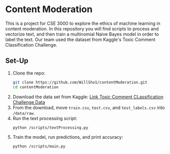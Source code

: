 ﻿# Content Moderation

This is a project for CSE 3000 to explore the ethics of machine learning in content moderation. In this repository you will find scripts to process and vectorize text, and then train a multinomial Naive Bayes model in order to label the text. Our team used the dataset from Kaggle's Toxic Comment Classification Challenge.

## Set-Up

1.  Clone the repo:
    ```bash
    git clone https://github.com/WillSho1/contentModeration.git
    cd contentModeration
    ```
2.  Download the data set from Kaggle:
    [Link Toxic Comment CLassification Challenge Data](https://www.kaggle.com/competitions/jigsaw-toxic-comment-classification-challenge/data)
3.  From the download, move `train.csv`, `test.csv`, and `test_labels.csv` into `/data/raw`.
4.  Run the text processing script:
    ```bash
    python /scripts/textProcessing.py
    ```
5.  Train the model, run predictions, and print accuracy:
    ```bash
    python /scripts/main.py
    ```


